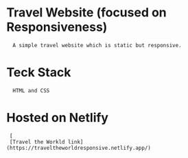    # Travel Website (focused on Responsiveness)
      A simple travel website which is static but responsive.
   # Teck Stack 
      HTML and CSS
   # Hosted on Netlify
     [
     [Travel the Workld link](https://traveltheworldresponsive.netlify.app/)

